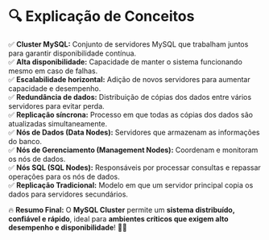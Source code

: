# 🔍 **Explicação de Conceitos**

✅ **Cluster MySQL:** Conjunto de servidores MySQL que trabalham juntos para garantir disponibilidade contínua.  
✅ **Alta disponibilidade:** Capacidade de manter o sistema funcionando mesmo em caso de falhas.  
✅ **Escalabilidade horizontal:** Adição de novos servidores para aumentar capacidade e desempenho.  
✅ **Redundância de dados:** Distribuição de cópias dos dados entre vários servidores para evitar perda.  
✅ **Replicação síncrona:** Processo em que todas as cópias dos dados são atualizadas simultaneamente.  
✅ **Nós de Dados (Data Nodes):** Servidores que armazenam as informações do banco.  
✅ **Nós de Gerenciamento (Management Nodes):** Coordenam e monitoram os nós de dados.  
✅ **Nós SQL (SQL Nodes):** Responsáveis por processar consultas e repassar operações para os nós de dados.  
✅ **Replicação Tradicional:** Modelo em que um servidor principal copia os dados para servidores secundários.  

🔥 **Resumo Final:** O **MySQL Cluster** permite um **sistema distribuído, confiável e rápido**, ideal para **ambientes críticos que exigem alto desempenho e disponibilidade**! 🚀🔗